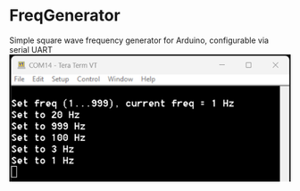 # FreqGenerator
Simple square wave frequency generator for Arduino, configurable via serial UART
![FreqGenerator](/img/FreqGenerator.png "frequency generator CLI")